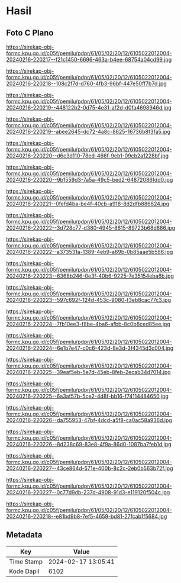 # Hasil

## Foto C Plano

https://sirekap-obj-formc.kpu.go.id/c05f/pemilu/pdpr/61/05/02/20/12/6105022012004-20240216-220217--f21c1450-6696-463a-b4ee-68754a04cd99.jpg

https://sirekap-obj-formc.kpu.go.id/c05f/pemilu/pdpr/61/05/02/20/12/6105022012004-20240216-220218--108c2f7d-d760-4fb3-96bf-447e50ff7b7d.jpg

https://sirekap-obj-formc.kpu.go.id/c05f/pemilu/pdpr/61/05/02/20/12/6105022012004-20240216-220219--448122b2-0d75-4e31-af2d-d0fa4698946d.jpg

https://sirekap-obj-formc.kpu.go.id/c05f/pemilu/pdpr/61/05/02/20/12/6105022012004-20240216-220219--abee2645-dc72-4a8c-8625-16736b8f3fa5.jpg

https://sirekap-obj-formc.kpu.go.id/c05f/pemilu/pdpr/61/05/02/20/12/6105022012004-20240216-220220--d6c3d110-78ed-466f-9eb1-09cb2a1228bf.jpg

https://sirekap-obj-formc.kpu.go.id/c05f/pemilu/pdpr/61/05/02/20/12/6105022012004-20240216-220220--9b1559d3-7a5a-49c5-bed2-64872086fdd0.jpg

https://sirekap-obj-formc.kpu.go.id/c05f/pemilu/pdpr/61/05/02/20/12/6105022012004-20240216-220221--0fefd4ba-be4f-40cb-a918-8d2dfb886624.jpg

https://sirekap-obj-formc.kpu.go.id/c05f/pemilu/pdpr/61/05/02/20/12/6105022012004-20240216-220222--3d728c77-d380-4945-8615-89723b68d886.jpg

https://sirekap-obj-formc.kpu.go.id/c05f/pemilu/pdpr/61/05/02/20/12/6105022012004-20240216-220222--a373531a-1389-4eb9-a69b-0b85aae5b586.jpg

https://sirekap-obj-formc.kpu.go.id/c05f/pemilu/pdpr/61/05/02/20/12/6105022012004-20240216-220223--6368b246-0e3f-40b6-9225-7e35154eba6b.jpg

https://sirekap-obj-formc.kpu.go.id/c05f/pemilu/pdpr/61/05/02/20/12/6105022012004-20240216-220223--597c692f-124d-453c-9080-f3eb8cac77c3.jpg

https://sirekap-obj-formc.kpu.go.id/c05f/pemilu/pdpr/61/05/02/20/12/6105022012004-20240216-220224--7fb10ee3-f8be-4ba6-afbb-8c0b8ced85ee.jpg

https://sirekap-obj-formc.kpu.go.id/c05f/pemilu/pdpr/61/05/02/20/12/6105022012004-20240216-220224--6e1b7e47-c0c6-423d-8e3d-3f4345d3c004.jpg

https://sirekap-obj-formc.kpu.go.id/c05f/pemilu/pdpr/61/05/02/20/12/6105022012004-20240216-220225--39eaf5eb-5e7d-45eb-8feb-2ecab34d7014.jpg

https://sirekap-obj-formc.kpu.go.id/c05f/pemilu/pdpr/61/05/02/20/12/6105022012004-20240216-220225--6a3af57b-5ce2-4d8f-bb16-f74114484650.jpg

https://sirekap-obj-formc.kpu.go.id/c05f/pemilu/pdpr/61/05/02/20/12/6105022012004-20240216-220226--da755953-47bf-4dcd-a5f8-ca0ac58a936d.jpg

https://sirekap-obj-formc.kpu.go.id/c05f/pemilu/pdpr/61/05/02/20/12/6105022012004-20240216-220226--8d238c69-83e8-4f9a-86d0-1087ba7feb1d.jpg

https://sirekap-obj-formc.kpu.go.id/c05f/pemilu/pdpr/61/05/02/20/12/6105022012004-20240216-220227--43ce864d-571e-400b-8c2c-2eb0b563b72f.jpg

https://sirekap-obj-formc.kpu.go.id/c05f/pemilu/pdpr/61/05/02/20/12/6105022012004-20240216-220227--0c77d9db-237d-4908-91d3-e119120f504c.jpg

https://sirekap-obj-formc.kpu.go.id/c05f/pemilu/pdpr/61/05/02/20/12/6105022012004-20240216-220218--e81bd9b8-7ef5-4659-bd81-27fcab1f5684.jpg


## Metadata

| Key        | Value               |
| ---------- | ------------------- |
| Time Stamp | 2024-02-17 13:05:41 |
| Kode Dapil | 6102                |



